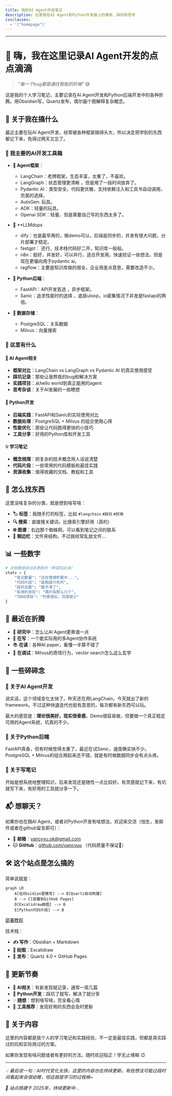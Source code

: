```yaml
---
title: 我的AI Agent开发笔记
description: 记录我在AI Agent和Python开发路上的摸索、踩坑和思考
cssclasses:
  - '["homepage"]'
---
```

---
# 🤖 嗨，我在这里记录AI Agent开发的点点滴滴

> _"每一个bug都是通往智能的阶梯"_ 😅

这是我的个人学习笔记，主要记录在AI Agent开发和Python后端开发中的各种折腾。用Obsidian写，Quartz发布，偶尔画个图解释复杂概念。

## 👋 关于我在搞什么

最近主要在玩AI Agent开发，经常被各种框架搞得头大，所以决定把学到的东西都记下来，免得过两天又忘了。

### 🔧 我主要的AI开发工具箱 
- **🤖 Agent框架**： 
	- LangChain：老牌框架，生态丰富，太重了，不喜欢。
	- LangGraph：状态管理更清晰 ，但是用了一段时间放弃了。
	- Pydantic AI：类型安全，代码更优雅，支持依赖注入和工具书自动调用，完美的选择。
	- AutoGen: 玩具。
	- ADK：轻量的玩具。
	- Openai SDK：轻量，但是需要自己写的东西太多了。
- 🧸 **LLMdops
	- dify：也是最早用的，做demo可以，后端是同步的，并发有很大问题，分片部署才稳定。
	- fastgpt： 还行，技术栈代码好二开，知识库一般般。
	- n8n：挺好，并发好，可以并行，适合开发用，快速验证一些想法，但是现在更偏向用于pydantic ai。
	- ragflow：主要是知识库做的很全，企业用差点意思，需要改造不少。
	
- **🐍 Python后端**： 
	- FastAPI：API开发首选 ，异步框架。
	- Sanic：追求性能时的选择 ，底层uloop，io密集情况下并发是fastapi的两倍。
	
- **💾 数据存储**： 
	- PostgreSQL：关系数据 
	- Milvus：向量搜索

### 📝 这里有什么

#### 🤖 **AI Agent相关**

- **框架对比**：LangChain vs LangGraph vs Pydantic AI 的真实使用感受
- **踩坑记录**：那些让我熬夜的bug和解决方案
- **实践项目**：从hello world到真正能用的agent
- **思考杂谈**：关于AI发展的一些瞎想

#### 🐍 **Python开发**

- **后端实践**：FastAPI和Sanic的实际使用对比
- **数据处理**：PostgreSQL + Milvus 的组合使用心得
- **性能优化**：那些让代码跑得更快的小技巧
- **工具分享**：好用的Python库和开发工具

#### 💡 **学习笔记**

- **概念梳理**：把复杂的技术概念用人话说清楚
- **代码片段**：一些常用的代码模板和最佳实践
- **资源收集**：值得收藏的文档、教程和工具

## 🧭 怎么找东西

这里没啥复杂的分类，就是想到啥写啥：

- **🏷️ 标签**：我随手打的标签，比如 `#langchain` `#踩坑` `#好用`
- **🔍 搜索**：直接搜关键词，比搜索引擎好用（真的）
- **🌐 图谱**：右边那个蜘蛛网，可以看到笔记之间的联系
- **📖 侧边栏**：文件夹结构，不过我经常乱放文件...

## 📊 一些数字

```python
# 这些数据会动态更新的（希望如此😅）
stats = {
    "笔记数量": "还在慢慢积累中...",
    "代码片段": "能跑就行系列",
    "踩坑总数": "数不清了",
    "有用的发现": "偶尔有那么几个",
    "TODO项目": "列表很长，完成很少"
}
```

## 🎯 最近在折腾

- 🤔 **研究中**：怎么让AI Agent更靠谱一点
- 🔧 **在写**：一个能实际用的多Agent协作系统
- 📚 **在读**：各种AI paper，看懂一半算不错了
- 🐛 **在调试**：Milvus的奇怪行为，vector search怎么这么玄学

## 💭 一些碎碎念

### 🤖 关于AI Agent开发

说实话，这个领域变化太快了。昨天还在用LangChain，今天就出了新的framework。不过这种快速迭代也挺有意思的，每次都有新东西可以玩。

最大的感受是：**理论很美好，现实很骨感**。Demo很容易做，但要做一个真正稳定可用的Agent系统，坑真的不少。

### 🐍 关于Python后端

FastAPI真香，但有时候觉得太重了，最近在试Sanic，速度确实快不少。PostgreSQL + Milvus的组合用起来还不错，就是有时候数据同步会有点头疼。

### 📝 关于写笔记

开始是想系统地整理知识，后来发现还是随性一点比较好。有灵感就记下来，有坑就写下来，有好用的工具就分享一下。

## 📬 想聊天？

如果你也在搞AI Agent，或者对Python开发有啥想法，欢迎来交流（怕生，发邮件或者在github留言即可）：

- 📧 **邮箱**：yancyyu.ok@gmail.com
- 🐱 **GitHub**：[github.com/yancyuu](https://github.com/yancyuu) （代码质量不保证🙈）

## 🛠️ 这个站点是怎么搞的

简单说就是：

```mermaid
graph LR
    A[在Obsidian里瞎写] --> B[Quartz自动构建]
    B --> C[部署到GitHub Pages]
    D[Excalidraw画图] --> B
    E[Python代码片段] --> B
```

[部署教程](https://dev.to/defenderofbasic/host-your-obsidian-notebook-on-github-pages-for-free-8l1)

技术栈：
- **✍️ 写作**：Obsidian + Markdown
- **🎨 绘图**：Excalidraw
- **🚀 发布**：Quartz 4.0 + GitHub Pages

## 🔄 更新节奏

- 🤖 **AI相关**：有新发现就记录，通常一周几篇
- 🐍 **Python开发**：踩坑了就写，解决了就分享
- 💡 **随想**：想到啥写啥，完全看心情
- 🔧 **工具推荐**：发现好用的东西会及时更新

## 📄 关于内容

这里的内容都是我个人的学习笔记和实践经验，不一定是最佳实践，但都是真实踩过的坑和实际用过的方案。

如果你发现有啥问题或者有更好的方法，随时欢迎指正！学无止境嘛 😊

---

_💡 最后说一句：AI时代变化太快，这里的内容也在持续更新。有些想法可能过段时间看起来会很幼稚，但这就是学习的过程嘛~_

_📅 站点搭建于 2025年，持续更新中..._